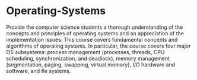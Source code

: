 # Operating-Systems

Provide the computer science students a thorough understanding of
the concepts and principles of operating systems and an appreciation of the implementation issues. This
course covers fundamental concepts and algorithms of operating systems. In particular, the course covers
four major OS subsystems: process management (processes, threads, CPU scheduling, synchronization,
and deadlock), memory management (segmentation, paging, swapping, virtual memory), I/O hardware and
software, and fle systems.
